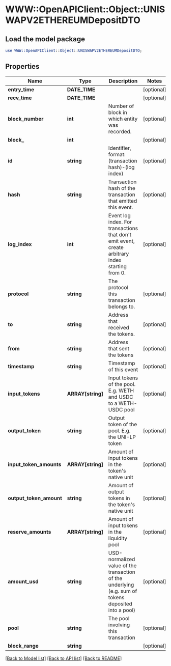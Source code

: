 # WWW::OpenAPIClient::Object::UNISWAPV2ETHEREUMDepositDTO

## Load the model package
```perl
use WWW::OpenAPIClient::Object::UNISWAPV2ETHEREUMDepositDTO;
```

## Properties
Name | Type | Description | Notes
------------ | ------------- | ------------- | -------------
**entry_time** | **DATE_TIME** |  | [optional] 
**recv_time** | **DATE_TIME** |  | [optional] 
**block_number** | **int** | Number of block in which entity was recorded. | [optional] 
**block_** | **int** |  | [optional] 
**id** | **string** | Identifier, format: (transaction hash)-(log index) | [optional] 
**hash** | **string** | Transaction hash of the transaction that emitted this event. | [optional] 
**log_index** | **int** | Event log index. For transactions that don&#39;t emit event, create arbitrary index starting from 0. | [optional] 
**protocol** | **string** | The protocol this transaction belongs to. | [optional] 
**to** | **string** | Address that received the tokens. | [optional] 
**from** | **string** | Address that sent the tokens | [optional] 
**timestamp** | **string** | Timestamp of this event | [optional] 
**input_tokens** | **ARRAY[string]** | Input tokens of the pool. E.g. WETH and USDC to a WETH-USDC pool | [optional] 
**output_token** | **string** | Output token of the pool. E.g. the UNI-LP token | [optional] 
**input_token_amounts** | **ARRAY[string]** | Amount of input tokens in the token&#39;s native unit | [optional] 
**output_token_amount** | **string** | Amount of output tokens in the token&#39;s native unit | [optional] 
**reserve_amounts** | **ARRAY[string]** | Amount of input tokens in the liquidity pool | [optional] 
**amount_usd** | **string** | USD-normalized value of the transaction of the underlying (e.g. sum of tokens deposited into a pool) | [optional] 
**pool** | **string** | The pool involving this transaction | [optional] 
**block_range** | **string** |  | [optional] 

[[Back to Model list]](../README.md#documentation-for-models) [[Back to API list]](../README.md#documentation-for-api-endpoints) [[Back to README]](../README.md)


